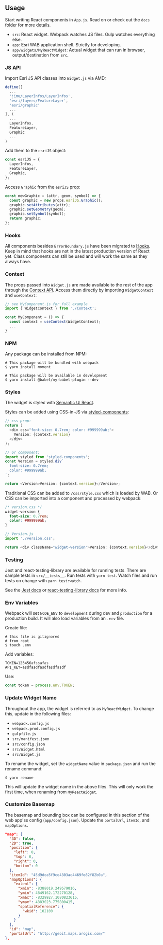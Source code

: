 ## Usage

Start writing React components in `App.js`. Read on or check out the `docs`
folder for more details.

- `src`: React widget. Webpack watches JS files. Gulp watches everything else.
- `app`: Esri WAB application shell. Strictly for developing.
- `app/widgets/MyReactWidget`: Actual widget that can run in browser,
  output/destination from `src`.

### JS API

Import Esri JS API classes into `Widget.js` via AMD:

```javascript
define([
  ...
  'jimu/LayerInfos/LayerInfos',
  'esri/layers/FeatureLayer',
  'esri/graphic'
  ...
], (
  ...
  LayerInfos,
  FeatureLayer,
  Graphic
  ...
)
```

Add them to the `esriJS` object:

```javascript
const esriJS = {
  LayerInfos,
  FeatureLayer,
  Graphic,
};
```

Access `Graphic` from the `esriJS` prop:

```javascript
const newGraphic = (attr, geom, symbol) => {
  const graphic = new props.esriJS.Graphic();
  graphic.setAttributes(attr);
  graphic.setGeometry(geom);
  graphic.setSymbol(symbol);
  return graphic;
};
```

### Hooks

All components besides `ErrorBoundary.js` have been migrated to
[Hooks](https://reactjs.org/docs/hooks-intro.html). Keep in mind that hooks are
not in the latest production version of React yet. Class components can still be
used and will work the same as they always have.

### Context

The props passed into `Widget.js` are made available to the rest of the app
through the [Context API](https://reactjs.org/docs/context.html). Access them
directly by importing `WidgetContext` and `useContext`:

```javascript
// see MyComponent.js for full example
import { WidgetContext } from './Context';

const MyComponent = () => {
  const context = useContext(WidgetContext);
  ...
}
```

### NPM

Any package can be installed from NPM:

```shell
# This package will be bundled with webpack
$ yarn install moment

# This package will be available in development
$ yarn install @babel/my-babel-plugin --dev
```

### Styles

The widget is styled with [Semantic UI React](https://react.semantic-ui.com/).

Styles can be added using CSS-in-JS via
[styled-components](https://www.styled-components.com/):

```javascript
// css prop:
return (
  <div css="font-size: 0.7rem; color: #999999ab;">
    Version: {context.version}
  </div>
);

// or component:
import styled from 'styled-components';
const Version = styled.div`
  font-size: 0.7rem;
  color: #999999ab;
`;

return <Version>Version: {context.version}</Version>;
```

Traditional CSS can be added to `/css/style.css` which is loaded by WAB. Or CSS
can be imported into a component and processed by webpack:

```css
/* version.css */
widget-version {
  font-size: 0.7rem;
  color: #999999ab;
}
```

```javascript
// Version.js
import './version.css';

return <div className="widget-version">Version: {context.version}</div>;
```

### Testing

Jest and react-testing-library are available for running tests. There are sample
tests in `src/__tests__`. Run tests with `yarn test`. Watch files and run tests
on change with `yarn test:watch`.

See the [Jest docs](https://facebook.github.io/jest/) or
[react-testing-library docs](react-testing-library) for more info.

### Env Variables

Webpack will set `NODE_ENV` to `development` during dev and `production` for a
production build. It will also load variables from an `.env` file.

Create file:

```shell
# this file is gitignored
# from root
$ touch .env
```

Add variables:

```shell
TOKEN=123456afssafas
API_KEY=asdfasdfasdfasdfasdf
```

Use:

```javascript
const token = process.env.TOKEN;
```

### Update Widget Name

Throughout the app, the widget is referred to as `MyReactWidget`. To change
this, update in the following files:

- `webpack.config.js`
- `webpack.prod.config.js`
- `gulpfile.js`
- `src/manifest.json`
- `src/config.json`
- `src/Widget.html`
- `src/Widget.js`

To rename the widget, set the `widgetName` value in `package.json` and run the
rename command:

```shell
$ yarn rename
```

This will update the widget name in the above files. This will only work the
first time, when renaming from `MyReactWidget`.

### Customize Basemap

The basemap and bounding box can be configured in this section of the web app'ss
config (`app/config.json`). Update the `portalUrl`, `itemId`, and `mapOptions`.

```json
"map": {
  "3D": false,
  "2D": true,
  "position": {
    "left": 0,
    "top": 0,
    "right": 0,
    "bottom": 0
  },
  "itemId": "45d9dea5f9ce4303ac4469fe82f82b0a",
  "mapOptions": {
    "extent": {
      "xmin": -8388019.249579016,
      "ymin": 4849162.172270128,
      "xmax": -8329927.1080823615,
      "ymax": 4883023.775800415,
      "spatialReference": {
        "wkid": 102100
      }
    }
  },
  "id": "map",
  "portalUrl": "http://geoit.maps.arcgis.com/"
},
```
